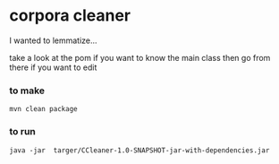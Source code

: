 # corpora cleaner 
I wanted to lemmatize...

take a look at the pom if you want to know the main class then go from there if you want to edit

### to make
```
mvn clean package
```

### to run
```
java -jar  targer/CCleaner-1.0-SNAPSHOT-jar-with-dependencies.jar
```